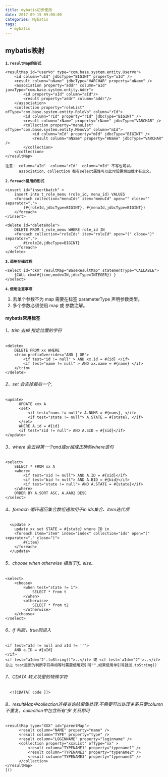 ```yaml
---
title: mybatis初步使用
date: 2017-09-15 09:00:00
categories: Mybatis
tags:
  - mybatis 
---
```


## mybatis映射

**`1.resultMap的形式`**

	<resultMap id="userVo" type="com.base.system.entity.UserVo">
		<id column="uId" jdbcType="BIGINT" property="uId" />
		<result column="uName" jdbcType="VARCHAR" property="uName" />
		<association property="addr" column="aId" javaType="com.base.system.entity.Addr">  
			<id property="aId" column="aId"/>  
			<result property="addr" column="addr"/>  
		</association>  
		<collection property="roleList" ofType="com.base.system.entity.RoleVo" column="rId">
			<id column="rId" property="rId" jdbcType="BIGINT" />
		    <result column="rName" property="rName" jdbcType="VARCHAR" />
		    <collection property="menuList" ofType="com.base.system.entity.MenuVo" column="mId">
		    	<id column="mId" property="mId" jdbcType="BIGINT" />
			    <result column="mName" property="mName" jdbcType="VARCHAR" />
		 	</collection>
		</collection>
	</resultMap>

	注意： column="aId"  column="rId"  column="mId" 不写也可以。
		  association、collection 都有select属性可以此时设置懒加载才有意义。

**`2.foreach常用的形式`**

	<insert id="insertbatch" >
	    insert into t_role_menu (role_id, menu_id) VALUES
	 	<foreach collection="menuIds" item="menuId" open="" close="" separator=",">  
	    	(#{roleId,jdbcType=BIGINT}, #{menuId,jdbcType=BIGINT})
		</foreach>
	</insert>
	
	<delete id="deleteRole">
	    DELETE FROM t_role_menu WHERE role_id IN 
	    <foreach collection="roleIds" item="roleId" open="(" close=")" separator=",">  
	    	#{roleId,jdbcType=BIGINT}
		</foreach>
	</delete>

**`3.调用存储过程`**

	<select id="ckm" resultMap="BaseResultMap" statementType="CALLABLE">
		{CALL ckm(#{time,mode=IN,jdbcType=INTEGER}) }
	</select>

**`4.使用注意事项`**

1. 若单个参数不为 map 需要在标签 parameterType 声明参数类型。
2. 多个参数必须使用 map 或 参数注解。

#### mybatis常用标签

###### 1、trim 去掉 指定位置的字符

    <delete>
        DELETE FROM xx WHERE
        <trim prefixOverrides="AND | OR">
            <if test="id != null" > AND xx.id = #{id} </if>
            <if test="name != null" > AND xx.name = #{name} </if>
        </trim>
    </delete>

###### 2、set 会去掉最后一个,

    <update>
          UPDATE xxx A
          <set>
              <if test="nums != null"> A.NUMS = #{nums}, </if>
              <if test="state != null"> A.STATE = #{state}, </if>
          </set>
          WHERE A.id = #{id}
          <if test="sid != null"> AND A.SID = #{sid}</if>
    </update>

###### 3、where 会去掉第一个and或or组成正确的where语句

    <select>
        SELECT * FROM xx A
        <where>
            <if test="sid != null"> AND A.ID = #{sid}</if>
            <if test="bid != null"> AND A.BID = #{bid}</if>
            <if test="state != null"> AND A.STATE = #{state}</if>
        </where>
        ORDER BY A.SORT ASC, A.AA02 DESC
    </select>

###### 4、foreach  循环遍历集合数组通常用于in ids集合、item迭代项

      <update >
        update xx set STATE = #{state} where ID in 
        <foreach item="item" index="index" collection="ids" open="(" separator="," close=")">  
    	    #{item}  
    	</foreach> 
      </update>

###### 5、choose when otherwise 相当于if.. else..

    <select>
        <choose>
            <when test="state != 1">
                SELECT * from t
            </when>
            <otherwise>
                SELECT * from t2
            </otherwise>
        </choose>
    </select>

###### 6、if  判断，true则进入

    <if test="aId != null and aId != ''">
        AND a.ID = #{aId}
    </if>
    <if test="aId=='2'.toString()">..</if> 或 <if test='aId=="2"'>..</if>
    总之 test里面的判断字符串相等时需要使用双引号"",如果使用单引号就加.toString()

###### 7、CDATA  转义块里的特殊字符

      <![CDATA[ code ]]>

###### 8、resultMap中collection连接查询结果集处理.不需要可以处理关系只要column不重复。collection中包含所有‘多’关系即可

	<resultMap type="XXX" id="parentMap">
		  <result column="NAME" property="name" />
		  <result column="TYPE" property="type" />
		  <result column="LOGINNAME" property="loginname" />
		  <collection property="xxxList" ofType="xx" >
			  <result column="TYPENAME1" property="typename1" />
			  <result column="TYPENAME2" property="typename2" />
			  <result column="TYPENAME3" property="typename3" />
		  </collection>
	</resultMap>
	]()